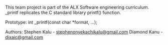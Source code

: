 This team project is part of the ALX Software engineering curriculum.
_printf replicates the C standard library printf() function.

Prototype: int _printf(const char *format, ...);

Authors:
Stephen Kalu - stephenonyekachikalu@gmail.com
Diamond Kanu - dixaic@gmail.com
